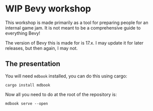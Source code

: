 # WIP Bevy workshop

This workshop is made primarily as a tool for preparing people for an internal game jam.
It is not meant to be a comprehensive guide to everything Bevy!

The version of Bevy this is made for is 17.x. 
I may update it for later releases, but then again, I may not.

## The presentation

You will need `mdbook` installed, you can do this using cargo:

```shell
cargo install mdbook
```

Now all you need to do at the root of the repository is:

```shell
mdbook serve --open
```